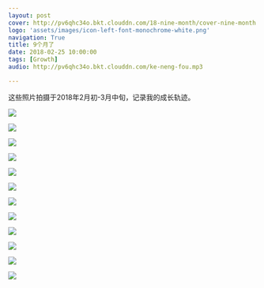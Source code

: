 ```yaml
---
layout: post
cover: http://pv6qhc34o.bkt.clouddn.com/18-nine-month/cover-nine-month.jpg
logo: 'assets/images/icon-left-font-monochrome-white.png'
navigation: True
title: 9个月了
date: 2018-02-25 10:00:00
tags: [Growth]
audio: http://pv6qhc34o.bkt.clouddn.com/ke-neng-fou.mp3

---
```


这些照片拍摄于2018年2月初-3月中旬，记录我的成长轨迹。

![](http://pv6qhc34o.bkt.clouddn.com/18-nine-month/IMG_9172.jpg)

![](http://pv6qhc34o.bkt.clouddn.com/18-nine-month/IMG_9157.jpg)

![](http://pv6qhc34o.bkt.clouddn.com/18-nine-month/IMG_9227.jpg)

![](http://pv6qhc34o.bkt.clouddn.com/18-nine-month/IMG_9251.jpg)

![](http://pv6qhc34o.bkt.clouddn.com/18-nine-month/IMG_9559.jpg)

![](http://pv6qhc34o.bkt.clouddn.com/18-nine-month/IMG_9542.jpg)

![](http://pv6qhc34o.bkt.clouddn.com/18-nine-month/IMG_9488.jpg)

![](http://pv6qhc34o.bkt.clouddn.com/18-nine-month/IMG_9039.jpg)

![](http://pv6qhc34o.bkt.clouddn.com/18-nine-month/IMG_9032.jpg)

![](http://pv6qhc34o.bkt.clouddn.com/18-nine-month/IMG_1239.jpg)

![](http://pv6qhc34o.bkt.clouddn.com/18-nine-month/IMG_9132.jpg)

![](http://pv6qhc34o.bkt.clouddn.com/18-zhong-guo-guan/IMG_9349.jpg)